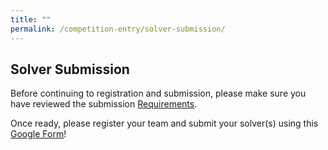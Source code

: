 ```yaml
---
title: ""
permalink: /competition-entry/solver-submission/
---
```


## Solver Submission

Before continuing to registration and submission, please make sure you have reviewed the submission [Requirements](./requirements.md).

Once ready, please register your team and submit your solver(s) using this [Google Form](https://docs.google.com/forms/d/e/1FAIpQLSc9pvuWqNzH6m4yglGSOHJnnWvtrnbLtrYTWpzrck_EByTsew/viewform)!

